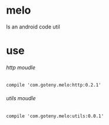 # melo
Is an android code util

# use

###### http moudle
	compile 'com.goteny.melo:http:0.2.1'
	
###### utils moudle
    compile 'com.goteny.melo:utils:0.0.1'